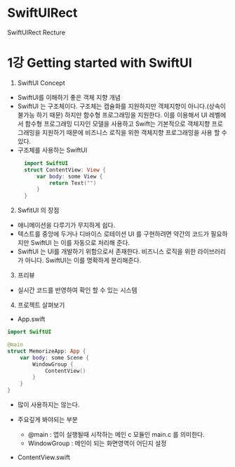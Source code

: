 # SwiftUIRect
SwiftUIRect Recture

1강 Getting started with SwiftUI
===========

1. SwiftUI Concept
 * SwiftUI를 이해하기 좋은 객체 지향 개념
 * SwiftUI 는 구조체이다. 구조체는 캡슐화를 지원하지만 객체지향이 아니다.(상속이 불가능 하기 때문) 하지만 함수형 프로그래밍을 지원한다. 이를 이용해서 UI 레벨에서 함수형 프로그래밍 디자인 모델을 사용하고 Swift는 기본적으로 객체지향 프로그래밍을 지원하기 때문에 비즈니스 로직을 위한 객체지향 프로그래밍을 사용 할 수 있다. 
 * 구조체를 사용하는 SwiftUI
    ``` swift  
      import SwiftUI
      struct ContentView: View {
          var body: some View {
              return Text("")
          }
      }
      ```
2. SwfitUI 의 장점 
 * 애니메이션을 다루기가 무지하게 쉽다.
 * 텍스트를 중앙에 두거나 디바이스 로테이션 UI 를 구현하려면 약간의 코드가 필요하지만 SwiftUI 는 이를 자동으로 처리해 준다.
 * SwiftUI 는 UI를 개발하기 위함으로서 존재한다. 비즈니스 로직을 위한 라이브러리가 아니다. SwiftUI는 이를 명확하게 분리해준다.

3. 프리뷰
  * 실시간 코드를 반영하여 확인 할 수 있는 시스템

4. 프로젝트 살펴보기
 * App.swift

  ``` swift 
  import SwiftUI

  @main
  struct MemorizeApp: App {
      var body: some Scene {
          WindowGroup {
              ContentView()
          }
      }
  }
  ```
   * 많이 사용하지는 않는다.
   * 주요깊게 봐야되는 부분
     * @main : 앱이 실행될때 시작하는 메인 c 모듈인 main.c 를 의미한다.
     * WindowGroup : 메인이 되는 화면영역이 어딘지 설정

* ContentView.swift
``` swift 

```
